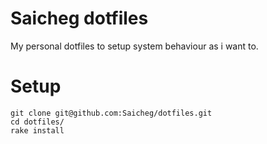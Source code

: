 Saicheg dotfiles
============
My personal dotfiles to setup system behaviour as i want to.

# Setup

```
git clone git@github.com:Saicheg/dotfiles.git
cd dotfiles/
rake install
```
